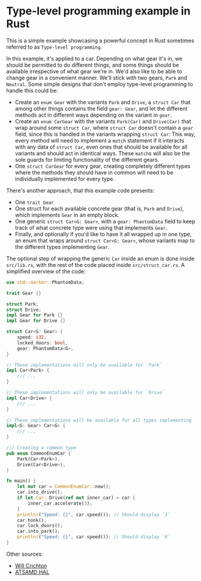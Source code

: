 # Type-level programming example in Rust
This is a simple example showcasing a powerful concept in Rust sometimes referred to as `Type-level programming`. 

In this example, it's applied to a car. Depending on what gear it's in, we should be permitted to do different things, and some things should be available irrespective of what gear we're in. We'd also like to be able to change gear in a convenient manner. We'll stick with two gears, `Park` and `Neutral`. Some simple designs that don't employ type-level programming to handle this could be:
* Create an `enum Gear` with the variants `Park` and `Drive`, a `struct Car` that among other things contains the field `gear: Gear`, and let the different methods act in different ways depending on the variant in `gear`.
* Create an `enum CarGear` with the variants `Park(Car)` and `Drive(Car)` that wrap around some `struct Car`, where `struct Car` doesn't contain a `gear` field, since this is handled in the variants wrapping `struct Car`: This way, every method will need to implement a `match` statement if it interacts with any data of `struct Car`, even ones that should be available for all variants and should act in identical ways. These `match`s will also be the sole guards for limiting functionality of the different gears.
* One `struct CarGear` for every gear, creating completely different types where the methods they should have in common will need to be individually implemented for every type.

There's another approach, that this example code presents:
* One `trait Gear`
* One struct for each available concrete gear (that is, `Park` and `Drive`), which implements `Gear` in an empty block.
* One generic `struct Car<G: Gear>`, with a `gear: PhantomData` field to keep track of what concrete type were using that implements `Gear`.
* Finally, and optionally if you'd like to have it all wrapped up in one type, an enum that wraps around `struct Car<G: Gear>`, whose variants map to the different types implementing `Gear`.

The optional step of wrapping the generic `Car` inside an enum is done inside `src/lib.rs`, with the rest of the code placed inside `src/struct_car.rs`. A simplified overview of the code:

```rust
use std::marker::PhantomData;

trait Gear {}

struct Park;
struct Drive;
impl Gear for Park {}
impl Gear for Drive {}

struct Car<G: Gear> {
    speed: i32,
    locked_doors: bool,
    gear: PhantomData<G>,
}

// These implementations will only be available for `Park`
impl Car<Park> {
    /// ...
}

// These implementations will only be available for `Drive`
impl Car<Drive> {
    /// ...
}

// These implementations will be available for all types implementing `Gear`
impl<G: Gear> Car<G> { 
    /// ...
}

/// Creating a common type
pub enum CommonEnumCar {
    Park(Car<Park>),
    Drive(Car<Drive>),
}

fn main() {
    let mut car = CommonEnumCar::new();
    car.into_drive();
    if let Car::Drive(ref mut inner_car) = car {
        inner_car.accelerate(3);
    }
    println!("Speed: {}", car.speed()); // Should display `3`
    car.honk();
    car.lock_doors();
    car.into_park();
    println!("Speed: {}", car.speed()); // Should display `0`
}
```

Other sources:
* [Will Crichton](https://willcrichton.net/notes/type-level-programming/)
* [ATSAMD HAL](https://docs.rs/atsamd-hal/latest/atsamd_hal/typelevel/index.html)

